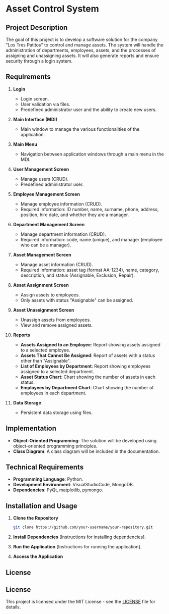 # Asset Control System

## Project Description

The goal of this project is to develop a software solution for the company "Los Tres Patitos" to control and manage assets. The system will handle the administration of departments, employees, assets, and the processes of assigning and unassigning assets. It will also generate reports and ensure security through a login system.

## Requirements

1. **Login**
   - Login screen.
   - User validation via files.
   - Predefined administrator user and the ability to create new users.

2. **Main Interface (MDI)**
   - Main window to manage the various functionalities of the application.

3. **Main Menu**
   - Navigation between application windows through a main menu in the MDI.

4. **User Management Screen**
   - Manage users (CRUD).
   - Predefined administrator user.

5. **Employee Management Screen**
   - Manage employee information (CRUD).
   - Required information: ID number, name, surname, phone, address, position, hire date, and whether they are a manager.

6. **Department Management Screen**
   - Manage department information (CRUD).
   - Required information: code, name (unique), and manager (employee who can be a manager).

7. **Asset Management Screen**
   - Manage asset information (CRUD).
   - Required information: asset tag (format AA-1234), name, category, description, and status (Assignable, Exclusion, Repair).

8. **Asset Assignment Screen**
   - Assign assets to employees.
   - Only assets with status "Assignable" can be assigned.

9. **Asset Unassignment Screen**
   - Unassign assets from employees.
   - View and remove assigned assets.

10. **Reports**
    - **Assets Assigned to an Employee**: Report showing assets assigned to a selected employee.
    - **Assets That Cannot Be Assigned**: Report of assets with a status other than "Assignable".
    - **List of Employees by Department**: Report showing employees assigned to a selected department.
    - **Asset Status Chart**: Chart showing the number of assets in each status.
    - **Employees by Department Chart**: Chart showing the number of employees in each department.

11. **Data Storage**
    - Persistent data storage using files.

## Implementation

- **Object-Oriented Programming**: The solution will be developed using object-oriented programming principles.
- **Class Diagram**: A class diagram will be included in the documentation.

## Technical Requirements

- **Programming Language**: Python.
- **Development Environment**: VisualStudioCode, MongoDB.
- **Dependencies**: PyQt, matplotlib, pymongo.

## Installation and Usage

1. **Clone the Repository**
    ```bash
    git clone https://github.com/your-username/your-repository.git
    ```

2. **Install Dependencies**
    [Instructions for installing dependencies].

3. **Run the Application**
    [Instructions for running the application].

4. **Access the Application**
   

## License

## License

This project is licensed under the MIT License - see the [LICENSE](LICENSE) file for details.

